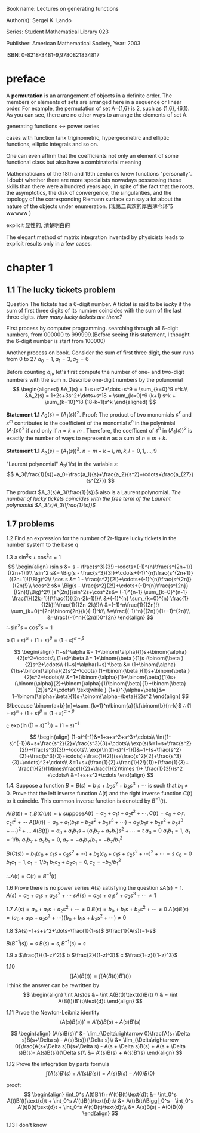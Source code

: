 Book name: Lectures on generating functions

Author(s): Sergei K. Lando

Series: Student Mathematical Library 023

Publisher: American Mathematical Society, Year: 2003

ISBN: 0-8218-3481-9,9780821834817


# preface

A **permutation** is an arrangement of objects in a definite order. The members or elements of sets are arranged here in a sequence or linear order. For example, the permutation of set A={1,6} is 2, such as {1,6}, {6,1}. As you can see, there are no other ways to arrange the elements of set A.

generating functions $\leftrightarrow$  power series

cases with function tanx
triginometric, hypergeometirc and elliptic functions, elliptic integrals and so on.

One can even affirm that the coefficients 
not only an element of some functional class
but also have a combinatorial meaning

Mathematicians of the 18th and 19th centuries knew functions
"personally". I doubt whether there are more specialists nowadays
possessing these skills than there were a hundred years ago, in spite of
the fact that the roots, the asymptotics, the disk of convergence, the
singularities, and the topology of the corresponding Riemann surface
can say a lot about the nature of the objects under enumeration.
(我第二喜欢的厚古薄今环节 wwwww )


explicit 显性的, 清楚明白的

The elegant method of matrix integration invented by physicists leads to explicit results only in a few cases.

# chapter 1
## 1.1 The lucky tickets problem
Question
The tickets had a 6-digit number. A ticket is said to be *lucky* if the sum of first three digits of its number coincides with the sum of the last three digits. *How many lucky tickets are there?*

First process by computer programming. searching through all 6-digit numbers, from 000000 to 999999.(Before seeing this statement, I thought the 6-digit number is start from 100000)

Another process on book.
Consider the sum of first three digit, the sum runs from 0 to 27
	$a_0 = 1,a_1 = 3,a_2=6$

Before counting $a_n$, let's first compute the number of one- and two-digit numbers with the sum n.
Describe one-digit numbers by the polunomial
$$
\begin{aligned}
&A_1(s) = 1+s+s^2+\dots+s^9 = \sum_{k=0}^9 s^k.\\
&A_2(s) = 1+2s+3s^2+\dots+s^18 = \sum_{k=0}^9 (k+1) s^k + \sum_{k=10}^18 (18-k+1)s^k
\end{aligned}
$$

**Statement 1.1** $A_2(s) = (A_1(s))^2$.
Proof: The product of two monomials $s^k$ and $s^m$ contributes to the coefficient of the monomial $s^n$ in the polynimial $(A_1(s))^2$ if and only if  $n=k+m$ . Therefore, the coefficent of $s^n$ in $(A_1(s))^2$ is exactly the number of ways to represent $n$ as a sum of $n=m+k$.

**Statement 1.1** $A_3(s) = (A_1(s))^3$.
$n=m+k+l$, $m,k,l=0,1,\dots,9$


"Laurent polynomial" $A_3(1/s)$ in the variable $s$:
$$
A_3(\frac{1}{s})=a_0+\frac{a_1}{s}+\frac{a_2}{s^2}+\cdots+\frac{a_{27}}{s^{27}}
$$

The product $A_3(s)A_3(\frac{1}{s})$ also is a Laurent polynomial.
*The number of lucky tickets coincides with the free term of the Laurent polynomial $A_3(s)A_3(\frac{1}{s})$*

## 1.7 problems
1.2 Find an expression for the number of 2r-figure lucky tickets in the number system to the base q

1.3 
a $\sin^2 s + \cos^2s=1$
$$
\begin{align}
\sin s &= s - \frac{s^3}{3!}+\cdots+(-1)^{n}\frac{s^{2n+1}}{(2n+1)!}\\
\sin^2 s&= \Big(s - \frac{s^3}{3!}+\cdots+(-1)^{n}\frac{s^{2n+1}}{(2n+1)!}\Big)^2\\
\cos s &= 1 - \frac{s^2}{2!}+\cdots+(-1)^{n}\frac{s^{2n}}{(2n)!}\\
\cos^2 s&= \Big(s - \frac{s^2}{2!}+\cdots+(-1)^{n}\frac{s^{2n}}{(2n)!}\Big)^2\\
[s^{2n}]\sin^2s+\cos^2s&= (-1)^{n-1} \sum_{k=0}^{n-1} \frac{1}{(2k+1)!}\frac{1}{(2n-2k-1)!}\\
&+(-1)^{n} \sum_{k=0}^{n} \frac{1}{(2k)!}\frac{1}{(2n-2k)!}\\
&=(-1)^n\frac{1}{(2n)!} \sum_{k=0}^{2n}\binom{2n}{k}(-1)^k\\
&=\frac{(-1)^n}{(2n)!}(1+-1)^{2n}\\
&=\frac{(-1)^n}{(2n)!}0^{2n}
\end{align}
$$
$\therefore\sin^2s+\cos^2s=1$

b $(1+s)^\alpha+(1+s)^\beta = (1+s)^{\alpha+\beta}$

$$
\begin{align}
(1+s)^\alpha &= 1+\binom{\alpha}{1}s+\binom{\alpha}{2}s^2+\cdots\\
(1+s)^\beta  &= 1+\binom{\beta }{1}s+\binom{\beta }{2}s^2+\cdots\\
(1+s)^\alpha(1+s)^\beta  &= (1+\binom{\alpha}{1}s+\binom{\alpha}{2}s^2+\cdots) (1+\binom{\beta }{1}s+\binom{\beta }{2}s^2+\cdots)\\
&=1+(\binom{\alpha}{1}+\binom{\beta}{1})s+(\binom{\alpha}{2}+\binom{\alpha}{1}\binom{\beta}{1}+\binom{\beta}{2})s^2+\cdots\\
\text{while }  (1+s)^{\alpha+\beta}&= 1+\binom{\alpha+\beta}{1}s+\binom{\alpha+\beta}{2}s^2
\end{align}
$$
$\because \binom{a+b}{n}=\sum_{k=1}^n\binom{a}{k}\binom{b}{n-k}$
$\therefore (1+s)^\alpha+(1+s)^\beta = (1+s)^{\alpha+\beta}$

c $\exp(\ln((1-s)^{-1})) = (1-s)^{-1}$

$$
\begin{align}
(1-s)^{-1}&=1+s+s^2+s^3+\cdots\\
\ln((1-s)^{-1})&=s+\frac{s^2}{2}+\frac{s^3}{3}+\cdots\\
\exp(s)&=1+s+\frac{s^2}{2!}+\frac{s^3}{3!}+\cdots\\
\exp(\ln((1-s)^{-1}))&=1+(s+\frac{s^2}{2}+\frac{s^3}{3}+\cdots)+\frac{1}{2!}(s+\frac{s^2}{2}+\frac{s^3}{3}+\cdots)^2+\cdots\\
&=1+s+(\frac{1}{2}+\frac{1}{2!}(1))+(\frac{1}{3}+ \frac{1}{2!}(1\times\frac{1}{2}+\frac{1}{2}\times 1)+ \frac{1}{3!})s^2 +\cdots\\
&=1+s+s^2+\cdots
\end{align}
$$
1.4. Suppose a function $B = B(s) = b_1s + b_2s^2 + b_3s^3 +\cdots$ is such
that $b_1\neq 0$. Prove that the left inverse function $A(t)$ and the right
inverse function $C(t)$ to it coincide. This common inverse function is
denoted by $B^{−1}(t)$.

$A(B(t))=t,B(C(u))=u$
suppose$A(t)=a_0+a_1t+a_2t^2+\cdots, C(t)=c_0+c_1t,c_2t^2+\cdots$
$A(B(t))=a_0+a_1(b_1s + b_2s^2 + b_3s^3 +\cdots)+a_2(b_1s + b_2s^2 + b_3s^3 +\cdots)^2+\dots$
$A(B(t))=a_0+a_1b_1s+(a_1b_2+a_2b_1)s^2+\cdots=t$
$a_0=0$
$a_1b_1=1$, $a_1=1/b_1$
$a_1b_2+a_2b_1=0$, $a_2=-a_1b_2/b_1=-b_2/b_1^2$

$B(C(s))=b_1(c_0+c_1s+c_2s^2+\cdots)+b_2(c_0+c_1s+c_2s^2+\cdots)^2+\cdots=s$
$c_0=0$
$b_1c_1=1,c_1=1/b_1$
$b_1c_2+b_2c_1=0, c_2=-b_2/b_1^2$

$\therefore A(t)=C(t)=B^{-1}(t)$

1.6 Prove there is no power series $A(s)$ satisfying the question $sA(s)=1$.
$A(s)=a_0+a_1s+a_2s^2+\cdots$
$sA(s)=a_0s+a_1s^2+a_2s^3+\cdots\neq 1$

1.7
$A(s)=a_0+a_1s+a_2s^2+\cdots\neq0$
$B(s)=b_0+b_1s+b_2s^2+\cdots\neq 0$
$A(s)B(s)=(a_0+a_1s+a_2s^2+\cdots)(b_0+b_1s+b_2s^2+\cdots)\neq0$

1.8
$A(s)=1+s+s^2+\dots=\frac{1}{1-s}$
$\frac{1}{A(s)}=1-s$

$B(B^{-1}(s))=s$
$B(s)=s, B^{-1}(s)=s$

1.9
a $\frac{1}{(1-z)^2}$
b $\frac{2}{(1-z)^3}$
c $\frac{1+z}{(1-z)^3}$


1.10 
$$
(\int A)(B(t)) = \int(A(B(t))B'(t))
$$
I think the answer can be rewritten by
$$
\begin{align}
\int A(s)ds &= \int A(B(t))\text{d}B(t) \\
& = \int A(B(t))B'(t)\text{d}t
\end{align}
$$

1.11 Prvoe the Newton-Leibniz identity
$$
(A(s)B(s))' = A'(s)B(s) + A(s)B'(s)
$$

$$
\begin{align}
(A(s)B(s))' 
&= \lim_{\Delta\rightarrow 0}\frac{A(s+\Delta s)B(s+\Delta s) - A(s)B(s)}{\Delta s}\\
&= \lim_{\Delta\rightarrow 0}\frac{A(s+\Delta s)B(s+\Delta s) - A(s + \Delta s)B(s) + A(s + \Delta s)B(s)- A(s)B(s)}{\Delta s}\\
&= A'(s)B(s) + A(s)B'(s)
\end{align}
$$

1.12 Prove the integration by parts formula
$$
\int (A(s)B'(s)+A'(s)B(s)) = A(s)B(s) - A(0)B(0)
$$

proof:
$$
\begin{align}
\int_0^s A(t)B'(t)+A'(t)B(t)\text{d}t
&= \int_0^s A(t)B'(t)\text{d}t + \int_0^s A'(t)B(t)\text{d}t\\
&= A(t)B(t)\Bigg|_0^s - \int_0^s A'(t)B(t)\text{d}t + \int_0^s A'(t)B(t)\text{d}t\\
&= A(s)B(s) - A(0)B(0)
\end{align}
$$

1.13
I don't know